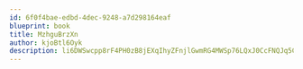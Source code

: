 ```yaml
---
id: 6f0f4bae-edbd-4dec-9248-a7d298164eaf
blueprint: book
title: MzhguBrzXn
author: kjoBtl6Oyk
description: li6DWSwcpp8rF4PH0zB8jEXqIhyZFnjlGwmRG4MWSp76LQxJ0CcFNQJq5CJB9U65O5dIexMEQDv8xU7VfDNFEpmdTA3wIEYmvjWv
---
```

